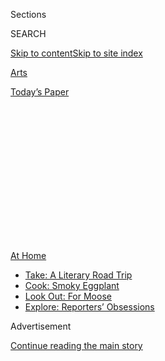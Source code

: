 <div id="app">

<div>

<div>

<div>

<div class="NYTAppHideMasthead css-1q2w90k e1suatyy0">

<div class="section css-ui9rw0 e1suatyy2">

<div class="css-eph4ug er09x8g0">

<div class="css-6n7j50">

</div>

<span class="css-1dv1kvn">Sections</span>

<div class="css-10488qs">

<span class="css-1dv1kvn">SEARCH</span>

</div>

[Skip to content](#site-content)[Skip to site
index](#site-index)

</div>

<div id="masthead-section-label" class="css-1wr3we4 eaxe0e00">

[Arts](https://www.nytimes3xbfgragh.onion/section/arts)

</div>

<div class="css-10698na e1huz5gh0">

</div>

</div>

<div id="masthead-bar-one" class="section hasLinks css-15hmgas e1csuq9d3">

<div class="css-uqyvli e1csuq9d0">

</div>

<div class="css-1uqjmks e1csuq9d1">

</div>

<div class="css-9e9ivx">

[](https://myaccount.nytimes3xbfgragh.onion/auth/login?response_type=cookie&client_id=vi)

</div>

<div class="css-1bvtpon e1csuq9d2">

[Today’s
Paper](https://www.nytimes3xbfgragh.onion/section/todayspaper)

</div>

</div>

</div>

</div>

<div data-aria-hidden="false">

<div id="site-content" data-role="main">

<div>

<div class="css-1aor85t" style="opacity:0.000000001;z-index:-1;visibility:hidden">

<div class="css-1hqnpie">

<div class="css-epjblv">

<span class="css-17xtcya">[Arts](/section/arts)</span><span class="css-x15j1o">|</span><span class="css-fwqvlz">7
Things to Do This
Weekend</span>

</div>

<div class="css-k008qs">

<div class="css-1iwv8en">

<span class="css-18z7m18"></span>

<div>

</div>

</div>

<span class="css-1n6z4y">https://nyti.ms/3ffPijF</span>

<div class="css-1705lsu">

<div class="css-4xjgmj">

<div class="css-4skfbu" data-role="toolbar" data-aria-label="Social Media Share buttons, Save button, and Comments Panel with current comment count" data-testid="share-tools">

  - 
  - 
  - 
  - 
    
    <div class="css-6n7j50">
    
    </div>

  - 

</div>

</div>

</div>

</div>

</div>

</div>

<div id="NYT_TOP_BANNER_REGION" class="css-13pd83m">

<div>

<div id="maps-athome-menu" class="section interactive-content interactive-size-medium css-1edisqu">

<div class="css-17ih8de interactive-body">

<div class="at-home-nav__innerContainer">

<div class="at-home-nav__title">

[At
Home](https://www.nytimes3xbfgragh.onion/spotlight/at-home?action=click&pgtype=Article&state=default&region=TOP_BANNER&context=at_home_menu)

</div>

  - [Take: A Literary Road
    Trip](https://www.nytimes3xbfgragh.onion/2020/07/28/books/time-for-a-literary-road-trip.html?action=click&pgtype=Article&state=default&region=TOP_BANNER&context=at_home_menu)
  - [Cook: Smoky
    Eggplant](https://www.nytimes3xbfgragh.onion/2020/07/29/magazine/bored-with-your-home-cooking-some-smoky-eggplant-will-fix-that.html?action=click&pgtype=Article&state=default&region=TOP_BANNER&context=at_home_menu)
  - [Look Out: For
    Moose](https://www.nytimes3xbfgragh.onion/2020/07/27/travel/moose-michigan-isle-royale.html?action=click&pgtype=Article&state=default&region=TOP_BANNER&context=at_home_menu)
  - [Explore: Reporters’
    Obsessions](https://www.nytimes3xbfgragh.onion/interactive/2020/at-home/even-more-reporters-editors-diaries-lists-recommendations.html?action=click&pgtype=Article&state=default&region=TOP_BANNER&context=at_home_menu)

</div>

</div>

</div>

</div>

</div>

<div id="top-wrapper" class="css-1sy8kpn">

<div id="top-slug" class="css-l9onyx">

Advertisement

</div>

[Continue reading the main
story](#after-top)

<div class="ad top-wrapper" style="text-align:center;height:100%;display:block;min-height:250px">

<div id="top" class="place-ad" data-position="top" data-size-key="top">

</div>

</div>

<div id="after-top">

</div>

</div>

<div>

<div id="sponsor-wrapper" class="css-1hyfx7x">

<div id="sponsor-slug" class="css-19vbshk">

Supported by

</div>

[Continue reading the main
story](#after-sponsor)

<div id="sponsor" class="ad sponsor-wrapper" style="text-align:center;height:100%;display:block">

</div>

<div id="after-sponsor">

</div>

</div>

<div class="css-186x18t">

Weekend Roundup

</div>

<div class="css-1vkm6nb ehdk2mb0">

# 7 Things to Do This Weekend

</div>

How can you get your cultural fix when many arts institutions remain
closed? Our writers offer suggestions for what to listen to and watch.

<div class="css-bn0qp euiyums0">

July 30,
2020

<div class="css-4xjgmj">

<div class="css-d8bdto" data-role="toolbar" data-aria-label="Social Media Share buttons, Save button, and Comments Panel with current comment count" data-testid="share-tools">

  - 
  - 
  - 
  - 
    
    <div class="css-6n7j50">
    
    </div>

  - 

</div>

</div>

</div>

</div>

<div class="section meteredContent css-1r7ky0e" name="articleBody" itemprop="articleBody">

<div class="css-1fanzo5 StoryBodyCompanionColumn">

<div class="css-53u6y8">

Pop MUSIC

## Queen Bey Unveils ‘Black Is King’

</div>

</div>

<div class="css-79elbk" data-testid="photoviewer-wrapper">

<div class="css-z3e15g" data-testid="photoviewer-wrapper-hidden">

</div>

<div class="css-1a48zt4 ehw59r15" data-testid="photoviewer-children">

![<span class="css-16f3y1r e13ogyst0" data-aria-hidden="true">Beyoncé in
a scene from “Black Is King,” her latest visual album. It debuts Friday
on
Disney+.</span><span class="css-cnj6d5 e1z0qqy90" itemprop="copyrightHolder"><span class="css-1ly73wi e1tej78p0">Credit...</span><span>Travis
Matthews</span></span>](https://static01.graylady3jvrrxbe.onion/images/2020/07/30/arts/30wkd-arts-roundup-pop/merlin_175066431_37817126-f8c9-4f9b-a5ee-e748d85b1972-articleLarge.jpg?quality=75&auto=webp&disable=upscale)

</div>

</div>

<div class="css-1fanzo5 StoryBodyCompanionColumn">

<div class="css-53u6y8">

Madonna beat Beyoncé to the title “Queen of Pop,” but Beyoncé’s more
open-ended honorific, “Queen Bey,” turned out to be quite fitting: These
days, she hardly limits herself to just the one medium. Since 2013’s
self-titled LP, her albums have been cinematic feats as much as musical
events. Her latest opus, due out on Friday, is [“Black Is
King,”](https://disneyplusoriginals.disney.com/movie/black-is-king) a
visual corollary to last year’s album, [“The Lion King: The
Gift”](https://www.youtube.com/watch?v=XnDdyeOaXy0&list=OLAK5uy_nkj8U4dj1uSMUhZsAp0R3TpYH0xWvbcPc)
— itself a companion to Disney’s [blockbuster
remake](https://www.nytimes3xbfgragh.onion/2019/07/11/movies/the-lion-king-review.html)
of the 1994 animated classic.

A new chapter in her ongoing project of foregrounding Black experience
in her work, the film represents the collaborative efforts of more than
a dozen co-directors, including the Ghanaian filmmaker Blitz Bazawule
([“The Burial of
Kojo”](https://www.nytimes3xbfgragh.onion/2019/03/28/movies/the-burial-of-kojo-review.html))
and Ibra Ake, Donald Glover’s longtime creative collaborator. And like
the album that inspired it, “Black Is King” boasts an all-star cast that
includes Naomi Campbell, Lupita Nyong’o, Kelly Rowland, Pharrell
Williams and Jay-Z.

“Black Is King” premieres on Disney+ as part of an exclusive
distribution deal that will bring the film to many countries in Africa.
The combined might of three cultural juggernauts — Beyoncé, Disney and
its leonine (and most profitable) franchise — should make for a truly
spectacular global celebration of “the breadth and beauty of Black
ancestry,” to borrow Beyoncé’s
[words](https://www.instagram.com/p/CCAMxfrHjAL/).  
*OLIVIA HORN*

</div>

</div>

<div class="css-1fanzo5 StoryBodyCompanionColumn">

<div class="css-53u6y8">

Art &
Museums

## Quilts With Stories to Tell

</div>

</div>

<div class="css-79elbk" data-testid="photoviewer-wrapper">

<div class="css-z3e15g" data-testid="photoviewer-wrapper-hidden">

</div>

<div class="css-1a48zt4 ehw59r15" data-testid="photoviewer-children">

<div class="css-1xdhyk6 erfvjey0">

<span class="css-1ly73wi e1tej78p0">Image</span>

<div class="css-zjzyr8">

<div data-testid="lazyimage-container" style="height:604.4888888888889px">

</div>

</div>

</div>

<span class="css-16f3y1r e13ogyst0" data-aria-hidden="true">Bisa
Butler’s “Broom Jumpers” (2019), on view at the Katonah Museum of Art
until Oct.
4.</span><span class="css-cnj6d5 e1z0qqy90" itemprop="copyrightHolder"><span class="css-1ly73wi e1tej78p0">Credit...</span><span>Mount
Holyoke College Art Museum</span></span>

</div>

</div>

<div class="css-1fanzo5 StoryBodyCompanionColumn">

<div class="css-53u6y8">

Bisa Butler’s work originates from the idea of absence. The subjects for
her quilts tend to be anonymous, sometimes given little more than a
designation of “Negro,” which is the search term she plugged into one of
the Library of Congress’s photographic databases to find some of her
source material.

Fusing figuration with collage for the pieces in her current exhibition
at the Katonah Museum of Art, [“Bisa Butler:
Portraits,”](http://www.katonahmuseum.org/exhibitions/) she used
vividly patterned African fabrics to create large-scale images of Black
people, reconstructing their stories and seemingly riffing on a Black
tradition of oral histories that take shape through their retelling. Her
work evokes the poignant, generations-old legacy of quilting in the
Black community, made famous by the [women of Gee’s
Bend](https://www.soulsgrowndeep.org/gees-bend-quiltmakers).

The [Katonah Museum of Art](http://www.katonahmuseum.org/), about 45
miles north of New York City, has reopened, so you can see the show in
person through Oct. 4, or you can visit the museum’s website, whose
offerings include a virtual walk-through of the galleries. [On Sunday
at 4
p.m.](http://www.katonahmuseum.org/programs-and-events/BisaButler-Virtual-BisaButler-LiveInConversation/)
Eastern time, Butler will talk with the museum’s executive director,
Michael Gitlitz, in a Zoom session available to the public for $5; the
proceeds will benefit Black Lives Matter. The discussion will focus on
her works and their influences — those who have names, and the many
others who do not.  
*MELISSA
SMITH*

Theater

## Soundwalking Through the Graveyard

</div>

</div>

<div class="css-79elbk" data-testid="photoviewer-wrapper">

<div class="css-z3e15g" data-testid="photoviewer-wrapper-hidden">

</div>

<div class="css-1a48zt4 ehw59r15" data-testid="photoviewer-children">

<div class="css-1xdhyk6 erfvjey0">

<span class="css-1ly73wi e1tej78p0">Image</span>

<div class="css-zjzyr8">

<div data-testid="lazyimage-container" style="height:257.77777777777777px">

</div>

</div>

</div>

<span class="css-16f3y1r e13ogyst0" data-aria-hidden="true">Gelsey Bell
and Joseph White’s immersive audio project “Cairns” takes you on a tour
of Green-Wood
Cemetery.</span><span class="css-cnj6d5 e1z0qqy90" itemprop="copyrightHolder"><span class="css-1ly73wi e1tej78p0">Credit...</span><span>Sarah
Blesener for The New York Times</span></span>

</div>

</div>

<div class="css-1fanzo5 StoryBodyCompanionColumn">

<div class="css-53u6y8">

For many Brooklynites, Green-Wood Cemetery has emerged as a welcome
oasis over the past few months; the setting, free of exercise
enthusiasts, offers breathing space and quiet. Now, Gelsey Bell and
Joseph White’s immersive audio project “Cairns” will take visitors on a
self-guided tour that not only respects the cemetery’s tranquillity but
also preserves social distancing.

</div>

</div>

<div class="css-1fanzo5 StoryBodyCompanionColumn">

<div class="css-53u6y8">

Bell wrote and narrated the track, and composed the music with White.
Her involvement makes “Cairns” particularly intriguing: In recent years,
she has emerged as one of New York’s most adventurous musicians, leading
visitors through the Museum of Modern Art’s Fluxus sound collection one
day and appearing in the Dave Malloy musicals “Natasha, Pierre & the
Great Comet of 1812” and “Ghost Quartet” the next.

You can download “Cairns” (available for $7 starting Friday) from
[Bell’s Bandcamp page](https://gelseybell.bandcamp.com/album/cairns)
and the website of the performing arts center
[HERE](http://here.org/events/), which commissioned the piece. Then head
to Green-Wood’s Sunset Park entrance, on Fourth Avenue and 35th Street,
and amble along as directed. Expect to drop by some of Green-Wood’s
notable, if undersung, views and burial sites, including those of the
19th-century Native American performer Do-Hum-Me and Susan S. McKinney
Steward, New York’s first Black female doctor.

Not near Green-Wood? You can listen from home and be transported.  
*ELISABETH
VINCENTELLI*

Dance

## Candid Talk on Cunningham’s Company

</div>

</div>

<div class="css-79elbk" data-testid="photoviewer-wrapper">

<div class="css-z3e15g" data-testid="photoviewer-wrapper-hidden">

</div>

<div class="css-1a48zt4 ehw59r15" data-testid="photoviewer-children">

<div class="css-1xdhyk6 erfvjey0">

<span class="css-1ly73wi e1tej78p0">Image</span>

<div class="css-zjzyr8">

<div data-testid="lazyimage-container" style="height:389.8888888888889px">

</div>

</div>

</div>

<span class="css-16f3y1r e13ogyst0" data-aria-hidden="true">Rashaun
Mitchell performing Merce Cunningham’s “Antic Meet” in
2011. </span><span class="css-cnj6d5 e1z0qqy90" itemprop="copyrightHolder"><span class="css-1ly73wi e1tej78p0">Credit...</span><span>Andrea
Mohin/The New York Times</span></span>

</div>

</div>

<div class="css-1fanzo5 StoryBodyCompanionColumn">

<div class="css-53u6y8">

The weekly podcast [“Dance and Stuff,”](https://www.danceandstuff.com/)
hosted by the artists [Jack Ferver and Reid
Bartelme](https://www.nytimes3xbfgragh.onion/2020/05/05/arts/dance/reid-bartelme-jack-ferver-podcast.html),
is full of spirited conversation with performers, choreographers and
others working in dance. But a recent pair of episodes struck a deeper
chord.

A few weeks ago, Ferver and Bartelme released a two-part interview with
three of the four Black dancers ever to join the Merce Cunningham Dance
Company in that institution’s nearly 60 years: Gus Solomons Jr., Michael
Cole and Rashaun Mitchell. (The fourth, [Ulysses
Dove](https://charlierose.com/videos/15779), died in 1996.)

In [the first
part](https://anchor.fm/danceandstuff/episodes/Episode-159-With-Gus-Solomons--Jr---Michael-Cole--and-Rashaun-Mitchell-eg322s),
the dancers share their personal stories of discovering and pursuing
Cunningham’s work. In [the
second](https://anchor.fm/danceandstuff/episodes/Episode-160-Dancing-for-Merce-Cunningham-eg7ed4),
they speak in greater depth about being the only Black company member at
a given time (their tenures never overlapped) and the broader
implications of the company’s whiteness.

</div>

</div>

<div class="css-1fanzo5 StoryBodyCompanionColumn">

<div class="css-53u6y8">

The candid, cross-generational dialogue sheds light on dimensions of
Cunningham’s legacy too rarely discussed on the record. And it’s easy to
complement these podcasts with videos. A few places to start: Learn more
about Solomons in the web series “Mondays With Merce” (he’s featured in
[Episode 14](https://www.youtube.com/watch?v=_rRKRX0U6NA)); see Cole in
[“Beach Birds for
Camera,”](https://dancecapsules.mercecunningham.org/overview.cfm?capid=46030)
accessible through the Dance Capsules section of mercecunningam.org; and
watch
[“Tesseract,”](https://www.ontheboards.tv/performances/tesseract-o)
Mitchell’s collaboration with Silas Riener and Charles Atlas, at
OntheBoards.tv.  
*SIOBHAN
BURKE*

KIDS

## Standing Up to Prejudice

</div>

</div>

<div class="css-79elbk" data-testid="photoviewer-wrapper">

<div class="css-z3e15g" data-testid="photoviewer-wrapper-hidden">

</div>

<div class="css-1a48zt4 ehw59r15" data-testid="photoviewer-children">

<div class="css-1xdhyk6 erfvjey0">

<span class="css-1ly73wi e1tej78p0">Image</span>

<div class="css-zjzyr8">

<div data-testid="lazyimage-container" style="height:216.5333333333333px">

</div>

</div>

</div>

<span class="css-16f3y1r e13ogyst0" data-aria-hidden="true">Davied
Morales, center, as Jelani in “A Kids Play About Racism,” with,
clockwise from bottom left, Isaiah Christopher-Lord Harris, Regan Sims,
Moses Goods, Jessenia Ingram, Rapheal Hamilton and Angel
Adedokun.</span><span class="css-cnj6d5 e1z0qqy90" itemprop="copyrightHolder"><span class="css-1ly73wi e1tej78p0">Credit...</span><span>Bay
Area Children's Theater</span></span>

</div>

</div>

<div class="css-1fanzo5 StoryBodyCompanionColumn">

<div class="css-53u6y8">

Of all the difficult subjects to explain to children, racism is one of
the hardest and most relevant.

Last year, Jelani Memory, a biracial author and father, took on the task
with [“A Kids Book About
Racism,”](https://akidsbookabout.com/products/a-kids-book-about-racism)
which incorporates his own experiences. Now [Khalia
Davis](https://khaliadavis.com/) has adapted [his
text](https://www.youtube.com/watch?v=LnaltG5N8nE) into a half-hour
virtual theater production, [“A Kids Play About
Racism,”](https://www.akidsplayabout.org/) which will be free all
weekend on [Broadway on
Demand](https://www.broadwayondemand.com/series/teJ66dfuOEak-a-kids-play-about-racism).

“We cast an actor who is also biracial to play Jelani at 10 years old,”
said Davis, who directed the show as well. That performer is [Davied
Morales](https://www.youtube.com/watch?v=gWPOrq7qt_g), who wrote the
raps it includes. ([Justin Ellington](http://www.justinellington.com/)
composed the music.) “I wanted to expand the world of the book, so he
had someone to respond to,” Davis said of the Jelani character, who is
surrounded by players enacting his memories and emotions.

Produced by 41 companies in the organization [Theater for Young
Audiences/USA](http://www.tyausa.org/), the show and accompanying
educational videos will be streamable from midnight on Friday to
midnight on Sunday Eastern time. (Davis hopes to make the presentation
permanently available online.) Families can also register for related
[Zoom theater workshops](https://www.akidsplayabout.org/more) on
Saturday and Sunday at 1 and 3 p.m.

</div>

</div>

<div class="css-1fanzo5 StoryBodyCompanionColumn">

<div class="css-53u6y8">

The play, Davis added, helps children of any background understand not
only racism, but also how to “do something about it.”  
*LAUREL GRAEBER*

Classical
Music

## Minimalism Meets Dream Pop

</div>

</div>

<div class="css-79elbk" data-testid="photoviewer-wrapper">

<div class="css-z3e15g" data-testid="photoviewer-wrapper-hidden">

</div>

<div class="css-1a48zt4 ehw59r15" data-testid="photoviewer-children">

<div class="css-1xdhyk6 erfvjey0">

<span class="css-1ly73wi e1tej78p0">Image</span>

<div class="css-zjzyr8">

<div data-testid="lazyimage-container" style="height:337.6888888888889px">

</div>

</div>

</div>

<span class="css-16f3y1r e13ogyst0" data-aria-hidden="true">Molly Joyce
released her debut full-length solo album, “Breaking and Entering,” in
June.</span><span class="css-cnj6d5 e1z0qqy90" itemprop="copyrightHolder"><span class="css-1ly73wi e1tej78p0">Credit...</span><span>Shervin
Lainez</span></span>

</div>

</div>

<div class="css-1fanzo5 StoryBodyCompanionColumn">

<div class="css-53u6y8">

After a car accident nearly resulted in the amputation of her left hand
at age 7, Molly Joyce spent years in search of an instrument that would
fit her body.

When the composer, who has written for [virtuosos like Vicky
Chow](https://vickychow.bandcamp.com/track/rave-composed-by-molly-joyce),
started working with vintage toy organs, she quickly perceived the
opportunities they offered her as a performer. (The buttons on a toy
organ’s left side permit a musician to play a chord with one finger
while navigating traditional keys with another hand on its right side.)

In [a 2017 TEDx Talk](https://www.youtube.com/watch?v=HcIavUYjRzg),
Joyce described how composing on this instrument allowed for a creative
process that could move beyond the binary of ability and disability.
Proof of her breakthrough is abundant throughout [“Breaking and
Entering,”](https://mollyjoyce.bandcamp.com/album/breaking-and-entering)
the musician’s debut full-length solo album. In a phone interview before
the recording’s release in June, Joyce cited not only early minimalists
like Steve Reich and Philip Glass as stylistic touchstones, but also
artists like the Cocteau Twins, Beach House and My Brightest Diamond.

Aside from her appreciation for “less vibrato, very on-pitch” singing,
Joyce noted her taste for enveloping production styles that come across
as a “wash” of sound. All those affections can be heard on the album’s
opening track, [“Body and
Being,”](https://mollyjoyce.bandcamp.com/track/body-and-being) in
which sustained chords, MIDI tones and her dream-pop vocals work
together to produce an airy, liberating sensation.  
*SETH COLTER
WALLS*

</div>

</div>

<div class="css-1fanzo5 StoryBodyCompanionColumn">

<div class="css-53u6y8">

Comedy

## A Special That Should Have Been a Contender

</div>

</div>

<div class="css-79elbk" data-testid="photoviewer-wrapper">

<div class="css-z3e15g" data-testid="photoviewer-wrapper-hidden">

</div>

<div class="css-1a48zt4 ehw59r15" data-testid="photoviewer-children">

<div class="css-1xdhyk6 erfvjey0">

<span class="css-1ly73wi e1tej78p0">Image</span>

<div class="css-zjzyr8">

<div data-testid="lazyimage-container" style="height:257.77777777777777px">

</div>

</div>

</div>

<span class="css-16f3y1r e13ogyst0" data-aria-hidden="true">Gary Gulman
in his 2019 HBO special, “The Great
Depresh.”</span><span class="css-cnj6d5 e1z0qqy90" itemprop="copyrightHolder"><span class="css-1ly73wi e1tej78p0">Credit...</span><span>Craig
Blankenhorn/HBO</span></span>

</div>

</div>

<div class="css-1fanzo5 StoryBodyCompanionColumn">

<div class="css-53u6y8">

Far be it for me to quibble with Emmy voters, but quibble I shall,
because [Gary Gulman](https://garygulman.com/), perhaps the best comedy
writer in America, put out a special in the past year that’s both
heartfelt and hilarious, with inimitable diction holding it together,
and yet the show failed to receive a nomination.

“Quibble” is one of many words Gulman employs with such unequivocal
specificity in his 2019 HBO special, [“The Great
Depresh,”](https://www.hbo.com/specials/gary-gulman-the-great-depresh)
which features his stand-up at Roulette in Brooklyn, along with his
conversations with stand-up colleagues at the Comedy Cellar and sessions
with his psychiatrist and his wife, Sadé, at Weill Cornell Medicine.
Cameras even follow Gulman back to his mother’s house outside of Boston
to revisit his childhood. Over the course of 70-plus minutes, Gulman
demonstrates that comedians can struggle with depression without
becoming sad clowns, and that if he could find help, so can you.

That he manages to do so while accentuating his punch lines with precise
vocabulary sets him apart. In one of the special’s early bits, he
describes his experience at drinking fountains in elementary school as
“fraught” and “perilous” for a “precocious” kid trying to get his full
“quench” from the “iron spout” without a smack from “the cretin” behind
him.

You can relish Gulman’s wordplay in “The Great Depresh” on HBO Max.  
*SEAN L. McCARTHY*

</div>

</div>

<div>

</div>

</div>

<div>

</div>

<div>

</div>

<div>

</div>

<div>

<div id="bottom-wrapper" class="css-1ede5it">

<div id="bottom-slug" class="css-l9onyx">

Advertisement

</div>

[Continue reading the main
story](#after-bottom)

<div id="bottom" class="ad bottom-wrapper" style="text-align:center;height:100%;display:block;min-height:90px">

</div>

<div id="after-bottom">

</div>

</div>

</div>

</div>

</div>

## Site Index

<div>

</div>

## Site Information Navigation

  - [© <span>2020</span> <span>The New York Times
    Company</span>](https://help.nytimes3xbfgragh.onion/hc/en-us/articles/115014792127-Copyright-notice)

<!-- end list -->

  - [NYTCo](https://www.nytco.com/)
  - [Contact
    Us](https://help.nytimes3xbfgragh.onion/hc/en-us/articles/115015385887-Contact-Us)
  - [Work with us](https://www.nytco.com/careers/)
  - [Advertise](https://nytmediakit.com/)
  - [T Brand Studio](http://www.tbrandstudio.com/)
  - [Your Ad
    Choices](https://www.nytimes3xbfgragh.onion/privacy/cookie-policy#how-do-i-manage-trackers)
  - [Privacy](https://www.nytimes3xbfgragh.onion/privacy)
  - [Terms of
    Service](https://help.nytimes3xbfgragh.onion/hc/en-us/articles/115014893428-Terms-of-service)
  - [Terms of
    Sale](https://help.nytimes3xbfgragh.onion/hc/en-us/articles/115014893968-Terms-of-sale)
  - [Site
    Map](https://spiderbites.nytimes3xbfgragh.onion)
  - [Help](https://help.nytimes3xbfgragh.onion/hc/en-us)
  - [Subscriptions](https://www.nytimes3xbfgragh.onion/subscription?campaignId=37WXW)

</div>

</div>

</div>

</div>

